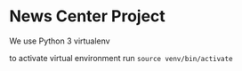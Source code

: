 # News Center Project

We use Python 3 virtualenv

to activate virtual environment run `source venv/bin/activate`

